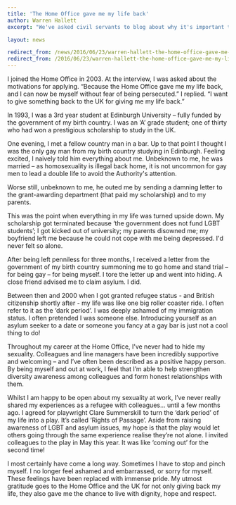 ```yaml
---
title: 'The Home Office gave me my life back'
author: Warren Hallett
excerpt: "We've asked civil servants to blog about why it's important to #beyourself this Pride. Warren Hallett works for the Home Office. He writes about his experiences of seeking asylum in the UK, and how the Home Office gave him his life back."

layout: news

redirect_from: /news/2016/06/23/warren-hallett-the-home-office-gave-me-my-life-back/
redirect_from: /2016/06/23/warren-hallett-the-home-office-gave-me-my-life-back/
---
```

I joined the Home Office in 2003. At the interview, I was asked about the motivations for applying. “Because the Home Office gave me my life back, and I can now be myself without fear of being persecuted.” I replied. “I want to give something back to the UK for giving me my life back.”

In 1993, I was a 3rd year student at Edinburgh University – fully funded by the government of my birth country. I was an ‘A’ grade student; one of thirty who had won a prestigious scholarship to study in the UK. 

One evening, I met a fellow country man in a bar. Up to that point I thought I was the only gay man from my birth country studying in Edinburgh. Feeling excited, I naively told him everything about me. Unbeknown to me, he was married – as homosexuality is illegal back home, it is not uncommon for gay men to lead a double life to avoid the Authority's attention. 

Worse still, unbeknown to me, he outed me by sending a damning letter to the grant-awarding department (that paid my scholarship) and to my parents. 

This was the point when everything in my life was turned upside down. My scholarship got terminated because ‘the government does not fund LGBT students’; I got kicked out of university; my parents disowned me; my boyfriend left me because he could not cope with me being depressed. I'd never felt so alone. 

After being left penniless for three months, I received a letter from the government of my birth country summoning me to go home and stand trial – for being gay – for being myself. I tore the letter up and went into hiding. A close friend advised me to claim asylum. I did. 

Between then and 2000 when I got granted refugee status - and British citizenship shortly after - my life was like one big roller coaster ride. I often refer to it as the ‘dark period’. I was deeply ashamed of my immigration status. I often pretended I was someone else. Introducing yourself as an asylum seeker to a date or someone you fancy at a gay bar is just not a cool thing to do!

Throughout my career at the Home Office, I’ve never had to hide my sexuality. Colleagues and line managers have been incredibly supportive and welcoming – and I’ve often been described as a positive happy person. By being myself and out at work, I feel that I’m able to help strengthen diversity awareness among colleagues and form honest relationships with them. 

Whilst I am happy to be open about my sexuality at work, I’ve never really shared my experiences as a refugee with colleagues… until a few months ago. I agreed for playwright Clare Summerskill to turn the ‘dark period’ of my life into a play. It’s called ‘Rights of Passage’. Aside from raising awareness of LGBT and asylum issues, my hope is that the play would let others going through the same experience realise they’re not alone. I invited colleagues to the play in May this year. It was like ‘coming out’ for the second time!

I most certainly have come a long way. Sometimes I have to stop and pinch myself. I no longer feel ashamed and embarrassed, or sorry for myself. These feelings have been replaced with immense pride. My utmost gratitude goes to the Home Office and the UK for not only giving back my life, they also gave me the chance to live with dignity, hope and respect.